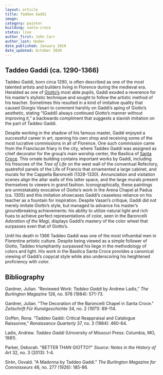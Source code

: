```yaml
---
layout: article
title: Taddeo Gaddi
image:
category: painter
building: santa-croce
status: live
author_first: John Carr
author_last: Haden
date_published: January 2019
date_updated: October 2020
---
```



## Taddeo Gaddi (ca. 1290-1366)

Taddeo Gaddi, born circa 1290, is often described as one of the most talented artists and builders living in Florence during the medieval era. Heralded as one of [Giotto’s](https://florenceasitwas.wlu.edu/people/giotto-di-bondone.html) most able pupils, Gaddi exuded a reverence for his master’s stylistic technique and sought to follow the artistic method of his teacher. Sometimes this resulted in a kind of imitative quality that caused Giorgio Vasari to comment harshly on Gaddi’s aping of Giotto’s aesthetic, stating “(Gaddi) always continued Giotto’s manner without improving it,”  a backwards compliment that suggests a slavish imitation on the part of Taddeo Gaddi.

<!-- more -->

Despite working in the shadow of his famous master, Gaddi enjoyed a successful career in art, opening his own shop and receiving some of the most lucrative commissions in all of Florence. One such commission came from the Franciscan friary in the city, where Taddeo Gaddi was assigned as chief decorator for the group’s main worship center, the Basilica of [Santa Croce](https://florenceasitwas.wlu.edu/architecture/santa-croce.html). This ornate building contains important works by Gaddi, including his frescoes of the *Tree of Life* on the west wall of the conventual Refectory, quatrefoil panels of the Life of Francis that ornamented a large cabinet, and murals for the Cappella Baroncelli (1328-1330). Annunciation and visitation scenes align the altar walls of this latter space, and the large murals present themselves to viewers in grand fashion. Iconographically, these paintings are unmistakably evocative of Giotto’s work in the Arena Chapel at Padua (ca. 1305) and this imitation showcases Gaddi’s ceaseless reliance on his teacher as a fountain for inspiration. Despite Vasari’s critique, Gaddi did not merely imitate Giotto’s style, but managed to advance his master’s groundbreaking achievements: his ability to utilize natural light and rich hues to achieve perfect representations of color, seen in the Baroncelli *Adoration of the Magi*, displays Gaddi’s mastery of the color wheel that surpasses even that of Giotto’s.

Until his death in 1366 Taddeo Gaddi was one of the most influential men in Florentine artistic culture. Despite being viewed as a simple follower of Giotto, Taddeo triumphantly surpassed his liege in the methodology of colors and light. His work in the Basilica Santa Croce provides a canonical viewing of Gaddi’s copycat style while also underscoring his heightened proficiency with color.

## Bibliography 

Gardner, Julian. “Reviewed Work: *Taddeo Gaddi* by Andrew Ladis,” *The Burlington Magazine* 126, no. 978 (1984): 571-73.

Gardner, Julian. "The Decoration of the Baroncelli Chapel in Santa Croce." *Zeitschrift Für Kunstgeschichte* 34, no. 2 (1971): 89-114.

Goffen, Rona. “Taddeo Gaddi: Critical Reappraisal and Catalogue Raissonne,” *Renaissance Quarterly* 37, no. 3 (1984): 460-64.

Ladis, Andrew. *Taddeo Gaddi* (University of Missouri Press: Columbia, MO, 1981).

Parker, Deborah. "BETTER THAN GIOTTO?" *Source: Notes in the History of Art* 32, no. 3 (2013): 1-4.

Sirén, Osvald. "A Madonna by Taddeo Gaddi." *The Burlington Magazine for Connoisseurs* 48, no. 277 (1926): 185-86.
